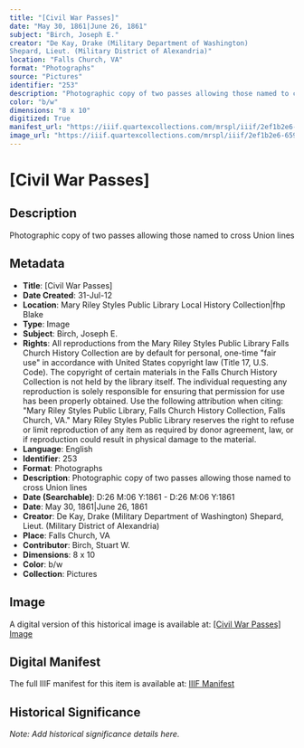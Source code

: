 ```yaml
---
title: "[Civil War Passes]"
date: "May 30, 1861|June 26, 1861"
subject: "Birch, Joseph E."
creator: "De Kay, Drake (Military Department of Washington)
Shepard, Lieut. (Military District of Alexandria)"
location: "Falls Church, VA"
format: "Photographs"
source: "Pictures"
identifier: "253"
description: "Photographic copy of two passes allowing those named to cross Union lines"
color: "b/w"
dimensions: "8 x 10"
digitized: True
manifest_url: "https://iiif.quartexcollections.com/mrspl/iiif/2ef1b2e6-659b-4dac-ba21-6c9c782916b3/manifest"
image_url: "https://iiif.quartexcollections.com/mrspl/iiif/2ef1b2e6-659b-4dac-ba21-6c9c782916b3/full/full/0/default.jpg"
---
```


# [Civil War Passes]

## Description

Photographic copy of two passes allowing those named to cross Union lines

## Metadata

- **Title**: [Civil War Passes]
- **Date Created**: 31-Jul-12
- **Location**: Mary Riley Styles Public Library Local History Collection|fhp Blake
- **Type**: Image
- **Subject**: Birch, Joseph E.
- **Rights**: All reproductions from the Mary Riley Styles Public Library Falls Church History Collection are by default for personal, one-time "fair use" in accordance with United States copyright law (Title 17, U.S. Code). The copyright of certain materials in the Falls Church History Collection is not held by the library itself. The individual requesting any reproduction is solely responsible for ensuring that permission for use has been properly obtained. Use the following attribution when citing: "Mary Riley Styles Public Library, Falls Church History Collection, Falls Church, VA." Mary Riley Styles Public Library reserves the right to refuse or limit reproduction of any item as required by donor agreement, law, or if reproduction could result in physical damage to the material.
- **Language**: English
- **Identifier**: 253
- **Format**: Photographs
- **Description**: Photographic copy of two passes allowing those named to cross Union lines
- **Date (Searchable)**: D:26 M:06 Y:1861 - D:26 M:06 Y:1861
- **Date**: May 30, 1861|June 26, 1861
- **Creator**: De Kay, Drake (Military Department of Washington)
Shepard, Lieut. (Military District of Alexandria)
- **Place**: Falls Church, VA
- **Contributor**: Birch, Stuart W.
- **Dimensions**: 8 x 10
- **Color**: b/w
- **Collection**: Pictures

## Image

A digital version of this historical image is available at:
[[Civil War Passes] Image](https://iiif.quartexcollections.com/mrspl/iiif/2ef1b2e6-659b-4dac-ba21-6c9c782916b3/full/full/0/default.jpg)

## Digital Manifest

The full IIIF manifest for this item is available at:
[IIIF Manifest](https://iiif.quartexcollections.com/mrspl/iiif/2ef1b2e6-659b-4dac-ba21-6c9c782916b3/manifest)

## Historical Significance

*Note: Add historical significance details here.*
